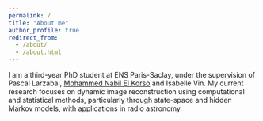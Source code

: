 ```yaml
---
permalink: /
title: "About me"
author_profile: true
redirect_from: 
  - /about/
  - /about.html
---
```


I am a third-year PhD student at ENS Paris-Saclay, under the supervision of Pascal Larzabal, [Mohammed Nabil El Korso](https://l2s.centralesupelec.fr/en/u/el-korso-mohammed-nabil/) and Isabelle Vin. My current research focuses on dynamic image reconstruction using computational and statistical methods, particularly through state-space and hidden Markov models, with applications in radio astronomy.

